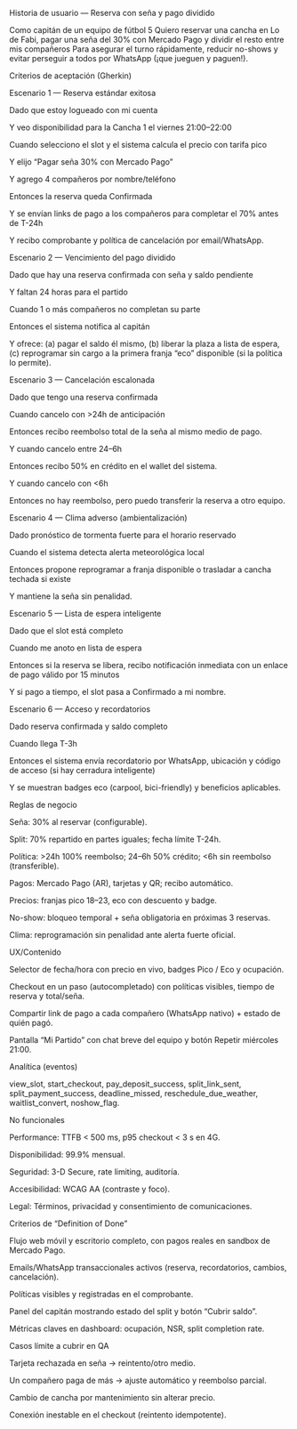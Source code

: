 Historia de usuario — Reserva con seña y pago dividido

Como capitán de un equipo de fútbol 5
Quiero reservar una cancha en Lo de Fabi, pagar una seña del 30% con Mercado Pago y dividir el resto entre mis compañeros
Para asegurar el turno rápidamente, reducir no-shows y evitar perseguir a todos por WhatsApp (¡que jueguen y paguen!).

Criterios de aceptación (Gherkin)

Escenario 1 — Reserva estándar exitosa

Dado que estoy logueado con mi cuenta

Y veo disponibilidad para la Cancha 1 el viernes 21:00–22:00

Cuando selecciono el slot y el sistema calcula el precio con tarifa pico

Y elijo “Pagar seña 30% con Mercado Pago”

Y agrego 4 compañeros por nombre/teléfono

Entonces la reserva queda Confirmada

Y se envían links de pago a los compañeros para completar el 70% antes de T-24h

Y recibo comprobante y política de cancelación por email/WhatsApp.

Escenario 2 — Vencimiento del pago dividido

Dado que hay una reserva confirmada con seña y saldo pendiente

Y faltan 24 horas para el partido

Cuando 1 o más compañeros no completan su parte

Entonces el sistema notifica al capitán

Y ofrece: (a) pagar el saldo él mismo, (b) liberar la plaza a lista de espera, (c) reprogramar sin cargo a la primera franja “eco” disponible (si la política lo permite).

Escenario 3 — Cancelación escalonada

Dado que tengo una reserva confirmada

Cuando cancelo con >24h de anticipación

Entonces recibo reembolso total de la seña al mismo medio de pago.

Y cuando cancelo entre 24–6h

Entonces recibo 50% en crédito en el wallet del sistema.

Y cuando cancelo con <6h

Entonces no hay reembolso, pero puedo transferir la reserva a otro equipo.

Escenario 4 — Clima adverso (ambientalización)

Dado pronóstico de tormenta fuerte para el horario reservado

Cuando el sistema detecta alerta meteorológica local

Entonces propone reprogramar a franja disponible o trasladar a cancha techada si existe

Y mantiene la seña sin penalidad.

Escenario 5 — Lista de espera inteligente

Dado que el slot está completo

Cuando me anoto en lista de espera

Entonces si la reserva se libera, recibo notificación inmediata con un enlace de pago válido por 15 minutos

Y si pago a tiempo, el slot pasa a Confirmado a mi nombre.

Escenario 6 — Acceso y recordatorios

Dado reserva confirmada y saldo completo

Cuando llega T-3h

Entonces el sistema envía recordatorio por WhatsApp, ubicación y código de acceso (si hay cerradura inteligente)

Y se muestran badges eco (carpool, bici-friendly) y beneficios aplicables.

Reglas de negocio

Seña: 30% al reservar (configurable).

Split: 70% repartido en partes iguales; fecha límite T-24h.

Política: >24h 100% reembolso; 24–6h 50% crédito; <6h sin reembolso (transferible).

Pagos: Mercado Pago (AR), tarjetas y QR; recibo automático.

Precios: franjas pico 18–23, eco con descuento y badge.

No-show: bloqueo temporal + seña obligatoria en próximas 3 reservas.

Clima: reprogramación sin penalidad ante alerta fuerte oficial.

UX/Contenido

Selector de fecha/hora con precio en vivo, badges Pico / Eco y ocupación.

Checkout en un paso (autocompletado) con políticas visibles, tiempo de reserva y total/seña.

Compartir link de pago a cada compañero (WhatsApp nativo) + estado de quién pagó.

Pantalla “Mi Partido” con chat breve del equipo y botón Repetir miércoles 21:00.

Analítica (eventos)

view_slot, start_checkout, pay_deposit_success, split_link_sent, split_payment_success, deadline_missed, reschedule_due_weather, waitlist_convert, noshow_flag.

No funcionales

Performance: TTFB < 500 ms, p95 checkout < 3 s en 4G.

Disponibilidad: 99.9% mensual.

Seguridad: 3-D Secure, rate limiting, auditoría.

Accesibilidad: WCAG AA (contraste y foco).

Legal: Términos, privacidad y consentimiento de comunicaciones.

Criterios de “Definition of Done”

Flujo web móvil y escritorio completo, con pagos reales en sandbox de Mercado Pago.

Emails/WhatsApp transaccionales activos (reserva, recordatorios, cambios, cancelación).

Políticas visibles y registradas en el comprobante.

Panel del capitán mostrando estado del split y botón “Cubrir saldo”.

Métricas claves en dashboard: ocupación, NSR, split completion rate.

Casos límite a cubrir en QA

Tarjeta rechazada en seña → reintento/otro medio.

Un compañero paga de más → ajuste automático y reembolso parcial.

Cambio de cancha por mantenimiento sin alterar precio.

Conexión inestable en el checkout (reintento idempotente).
